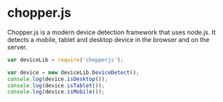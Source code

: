 # chopper.js

Chopper.js is a modern device detection framework that uses node.js.
It detects a mobile, tablet and desktop device in the browser and on the server.

```javascript
var deviceLib = require('chopperjs');

var device = new deviceLib.DeviceDetect();
console.log(device.isDesktop());
console.log(device.isTablet());
console.log(device.isMobile());
```
